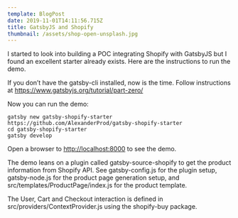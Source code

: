 ```yaml
---
template: BlogPost
date: 2019-11-01T14:11:56.715Z
title: GatsbyJS and Shopify
thumbnail: /assets/shop-open-unsplash.jpg
---
```


I started to look into building a POC integrating Shopify with GatsbyJS but I found an excellent starter already exists. Here are the instructions to run the demo.

If you don’t have the gatsby-cli installed, now is the time. Follow instructions at <https://www.gatsbyjs.org/tutorial/part-zero/>

Now you can run the demo:

```shell
gatsby new gatsby-shopify-starter https://github.com/AlexanderProd/gatsby-shopify-starter
cd gatsby-shopify-starter
gatsby develop
```

Open a browser to [http://localhost:8000](http://localhost:8000/) to see the demo.

The demo leans on a plugin called gatsby-source-shopify to get the product information from Shopify API. See gatsby-config.js for the plugin setup, gatsby-node.js for the product page generation setup, and src/templates/ProductPage/index.js for the product template.

The User, Cart and Checkout interaction is defined in src/providers/ContextProvider.js using the shopify-buy package.
